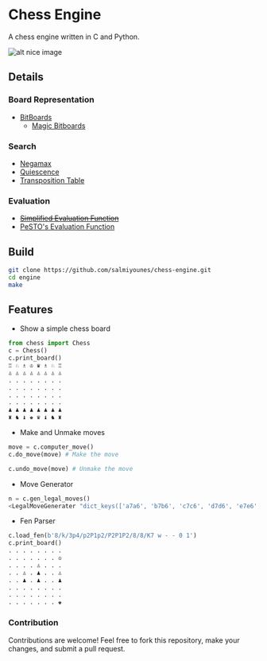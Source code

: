 # Chess Engine

A chess engine written in C and Python.

![alt nice image](https://github.com/salmiyounes/chess-engine/blob/master/chess.png)

## Details

### Board Representation

- [BitBoards](https://www.chessprogramming.org/Bitboards)
	- [Magic Bitboards](https://www.chessprogramming.org/Magic_Bitboards)

### Search 

- [Negamax](https://www.chessprogramming.org/Negamax)
- [Quiescence](https://www.chessprogramming.org/Quiescence_Search)
- [Transposition Table](https://www.chessprogramming.org/Transposition_Table)

### Evaluation

- ~~[Simplified Evaluation Function](https://www.chessprogramming.org/Simplified_Evaluation_Function)~~
- [PeSTO's Evaluation Function](https://www.chessprogramming.org/PeSTO%27s_Evaluation_Function)

## Build 

```bash
git clone https://github.com/salmiyounes/chess-engine.git
cd engine
make 
```
## Features

* Show a simple chess board
```python
from chess import Chess
c = Chess()
c.print_board()
♖ ♘ ♗ ♔ ♛ ♗ ♘ ♖ 
♙ ♙ ♙ ♙ ♙ ♙ ♙ ♙ 
. . . . . . . . 
. . . . . . . . 
. . . . . . . . 
. . . . . . . . 
♟ ♟ ♟ ♟ ♟ ♟ ♟ ♟ 
♜ ♞ ♝ ♚ ♛ ♝ ♞ ♜ 

```

* Make and Unmake moves
```python
move = c.computer_move()
c.do_move(move) # Make the move

c.undo_move(move) # Unmake the move
```

* Move Generator 
```python
n = c.gen_legal_moves()
<LegalMoveGenerater "dict_keys(['a7a6', 'b7b6', 'c7c6', 'd7d6', 'e7e6', 'f7f6', 'g7g6', 'h7h6', 'a7a5', 'b7b5', 'c7c5', 'd7d5', 'e7e5', 'f7f5', 'g7g5', 'h7h5', 'Nb8a6', 'Nb8c6', 'Ng8f6', 'Ng8h6'])">
```

* Fen Parser
```python
c.load_fen(b'8/k/3p4/p2P1p2/P2P1P2/8/8/K7 w - - 0 1')
c.print_board()
. . . . . . . . 
. . . . . . . ♔ 
. . . . ♙ . . . 
. . ♙ . ♟ . . ♙ 
. . ♟ . ♟ . . ♟ 
. . . . . . . . 
. . . . . . . . 
. . . . . . . ♚ 
```

### Contribution
Contributions are welcome! Feel free to fork this repository, make your changes, and submit a pull request.
